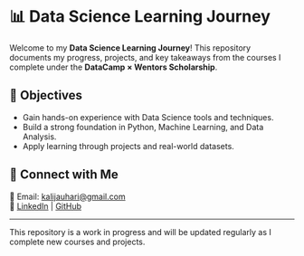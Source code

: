 # 📊 Data Science Learning Journey  

Welcome to my **Data Science Learning Journey**! This repository documents my progress, projects, and key takeaways from the courses I complete under the **DataCamp × Wentors Scholarship**.  

## 🎯 Objectives  
- Gain hands-on experience with Data Science tools and techniques.  
- Build a strong foundation in Python, Machine Learning, and Data Analysis.  
- Apply learning through projects and real-world datasets.


## 🌟 Connect with Me  
📩 Email: kalijauhari@gmail.com  
🔗 [LinkedIn](www.linkedin.com/in/kali-johari-5467721b7) | [GitHub](https://github.com/kalijauhari)  

---

This repository is a work in progress and will be updated regularly as I complete new courses and projects.
